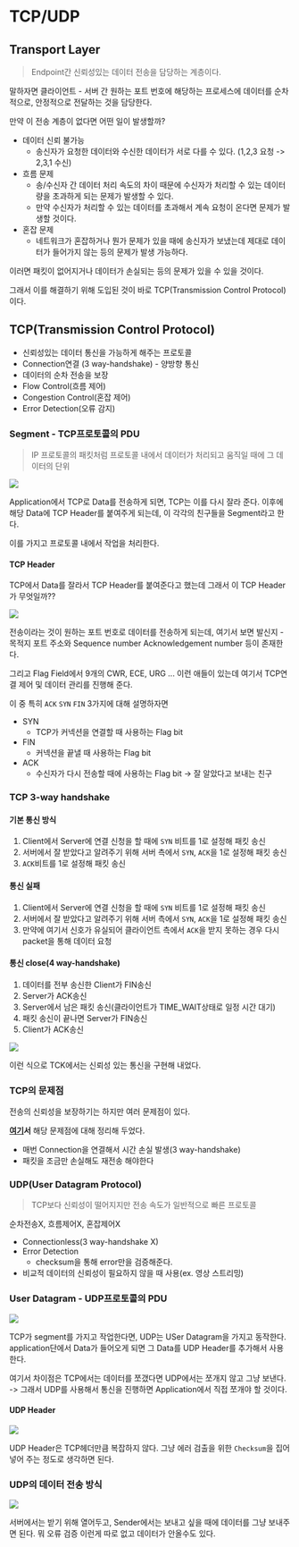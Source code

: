 # TCP/UDP

## Transport Layer

> Endpoint간 신뢰성있는 데이터 전송을 담당하는 계층이다.

말하자면 클라이언트 - 서버 간 원하는 포트 번호에 해당하는 프로세스에 데이터를 순차적으로, 안정적으로 전달하는 것을 담당한다.

만약 이 전송 계층이 없다면 어떤 일이 발생할까?

* 데이터 신뢰 불가능
    * 송신자가 요청한 데이터와 수신한 데이터가 서로 다를 수 있다. (1,2,3 요청 -> 2,3,1 수신)
* 흐름 문제
    * 송/수신자 간 데이터 처리 속도의 차이 때문에 수신자가 처리할 수 있는 데이터량을 초과하게 되는 문제가 발생할 수 있다.
    * 만약 수신자가 처리할 수 있는 데이터를 초과해서 계속 요청이 온다면 문제가 발생할 것이다.
* 혼잡 문제
    * 네트워크가 혼잡하거나 뭔가 문제가 있을 때에 송신자가 보냈는데 제대로 데이터가 들어가지 않는 등의 문제가 발생 가능하다.

이러면 패킷이 없어지거나 데이터가 손실되는 등의 문제가 있을 수 있을 것이다.

그래서 이를 해결하기 위해 도입된 것이 바로 TCP(Transmission Control Protocol)이다.

## TCP(Transmission Control Protocol)

* 신뢰성있는 데이터 통신을 가능하게 해주는 프로토콜
* Connection연결 (3 way-handshake) - 양방향 통신
* 데이터의 순차 전송을 보장
* Flow Control(흐름 제어)
* Congestion Control(혼잡 제어)
* Error Detection(오류 감지)

### Segment - TCP프로토콜의 PDU

> IP 프로토콜의 패킷처럼 프로토콜 내에서 데이터가 처리되고 움직일 때에 그 데이터의 단위

![](https://i.imgur.com/5tUnCRA.png)

Application에서 TCP로 Data를 전송하게 되면, TCP는 이를 다시 잘라 준다.
이후에 해당 Data에 TCP Header를 붙여주게 되는데, 이 각각의 친구들을 Segment라고 한다.

이를 가지고 프로토콜 내에서 작업을 처리한다.

#### TCP Header

TCP에서 Data를 잘라서 TCP Header를 붙여준다고 했는데 그래서 이 TCP Header가 무엇일까??

![](https://i.imgur.com/izNzc8n.png)

전송이라는 것이 원하는 포트 번호로 데이터를 전송하게 되는데, 여기서 보면 발신지 - 목적지 포트 주소와 Sequence number Acknowledgement number 등이 존재한다.

그리고 Flag Field에서 9개의 CWR, ECE, URG ... 이런 애들이 있는데 여기서 TCP연결 제어 및 데이터 관리를 진행해 준다.

이 중 특히 `ACK` `SYN` `FIN` 3가지에 대해 설명하자면

* SYN
    * TCP가 커넥션을 연결할 때 사용하는 Flag bit
* FIN
    * 커넥션을 끝낼 때 사용하는 Flag bit
* ACK
    * 수신자가 다시 전송할 때에 사용하는 Flag bit -> 잘 알았다고 보내는 친구

### TCP 3-way handshake

#### 기본 통신 방식

1. Client에서 Server에 연결 신청을 할 때에 `SYN` 비트를 1로 설정해 패킷 송신
2. 서버에서 잘 받았다고 알려주기 위해 서버 측에서 `SYN`, `ACK`을 1로 설정해 패킷 송신
3. `ACK`비트를 1로 설정해 패킷 송신

#### 통신 실패

1. Client에서 Server에 연결 신청을 할 때에 `SYN` 비트를 1로 설정해 패킷 송신
2. 서버에서 잘 받았다고 알려주기 위해 서버 측에서 `SYN`, `ACK`을 1로 설정해 패킷 송신
3. 만약에 여기서 신호가 유실되어 클라이언트 측에서 `ACK`을 받지 못하는 경우 다시 packet을 통해 데이터 요청

#### 통신 close(4 way-handshake)

1. 데이터를 전부 송신한 Client가 FIN송신
2. Server가 ACK송신
3. Server에서 남은 패킷 송신(클라이언트가 TIME_WAIT상태로 일정 시간 대기)
4. 패킷 송신이 끝나면 Server가 FIN송신
5. Client가 ACK송신

![](https://i.imgur.com/656bINL.png)

이런 식으로 TCK에서는 신뢰성 있는 통신을 구현해 내었다.

### TCP의 문제점

전송의 신뢰성을 보장하기는 하지만 여러 문제점이 있다.

**[여기](https://hello-backend.tistory.com/193)서** 해당 문제점에 대해 정리해 두었다.

* 매번 Connection을 연결해서 시간 손실 발생(3 way-handshake)
* 패킷을 조금만 손실해도 재전송 해야한다

### UDP(User Datagram Protocol)

> TCP보다 신뢰성이 떨어지지만 전송 속도가 일반적으로 빠른 프로토콜

순차전송X, 흐름제어X, 혼잡제어X

* Connectionless(3 way-handshake X)
* Error Detection
    * checksum을 통해 error만을 검증해준다.
* 비교적 데이터의 신뢰성이 필요하지 않을 때 사용(ex. 영상 스트리밍)

### User Datagram - UDP프로토콜의 PDU

![](https://i.imgur.com/I1GA0z7.png)

TCP가 segment를 가지고 작업한다면, UDP는 USer Datagram을 가지고 동작한다.
application단에서 Data가 들어오게 되면 그 Data를 UDP Header를 추가해서 사용한다.

여기서 차이점은 TCP에서는 데이터를 쪼갰다면 UDP에서는 쪼개지 않고 그냥 보낸다.
-> 그래서 UDP를 사용해서 통신을 진행하면 Application에서 직접 쪼개야 할 것이다.

#### UDP Header

![](https://i.imgur.com/lysk1nd.png)

UDP Header은 TCP헤더만큼 복잡하지 않다.
그냥 에러 검출을 위한 `Checksum`을 집어넣어 주는 정도로 생각하면 된다.

### UDP의 데이터 전송 방식

![](https://i.imgur.com/twVoLEK.png)

서버에서는 받기 위해 열어두고, Sender에서는 보내고 싶을 때에 데이터를 그냥 보내주면 된다.
뭐 오류 검증 이런게 따로 없고 데이터가 안올수도 있다.

